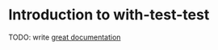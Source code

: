 # Introduction to with-test-test

TODO: write [great documentation](http://jacobian.org/writing/what-to-write/)
